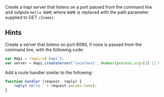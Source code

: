 Create a hapi server that listens on a port passed from the command line and outputs
`Hello NAME` where `NAME` is replaced with the path parameter supplied to GET `/{name}`.


## Hints

Create a server that listens on port 8080, if none is passed from the
command line,  with the following code:

```js
var Hapi = require('hapi');
var server = Hapi.createServer('localhost', Number(process.argv[2] || 8080));
```

Add a route handler similar to the following:

```js
function handler (request, reply) {
    reply('Hello ' + request.params.name);
}
```
